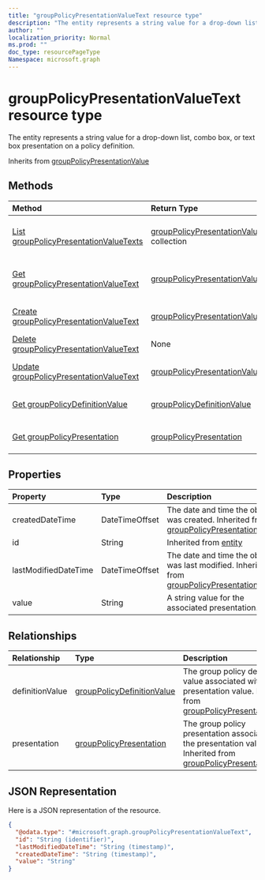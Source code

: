 ```yaml
---
title: "groupPolicyPresentationValueText resource type"
description: "The entity represents a string value for a drop-down list, combo box, or text box presentation on a policy definition."
author: ""
localization_priority: Normal
ms.prod: ""
doc_type: resourcePageType
Namespace: microsoft.graph
---
```



# groupPolicyPresentationValueText resource type

The entity represents a string value for a drop-down list, combo box, or text box presentation on a policy definition.


Inherits from [groupPolicyPresentationValue](../resources/groupPolicyPresentationValue.md)

## Methods
|Method|Return Type|Description|
|:---|:---|:---|
|[List groupPolicyPresentationValueTexts](../api/grouppolicypresentationvaluetext-list.md)|[groupPolicyPresentationValueText](../resources/groupPolicyPresentationValueText.md) collection|List properties and relationships of the [groupPolicyPresentationValueText](../resources/grouppolicypresentationvaluetext.md) objects.|
|[Get groupPolicyPresentationValueText](../api/grouppolicypresentationvaluetext-get.md)|[groupPolicyPresentationValueText](../resources/groupPolicyPresentationValueText.md)|Read properties and relationships of the [groupPolicyPresentationValueText](../resources/grouppolicypresentationvaluetext.md) object.|
|[Create groupPolicyPresentationValueText](../api/grouppolicypresentationvaluetext-create.md)|[groupPolicyPresentationValueText](../resources/groupPolicyPresentationValueText.md)|Create a new [groupPolicyPresentationValueText](../resources/grouppolicypresentationvaluetext.md) object.|
|[Delete groupPolicyPresentationValueText](../api/grouppolicypresentationvaluetext-delete.md)|None|Deletes a [groupPolicyPresentationValueText](../resources/grouppolicypresentationvaluetext.md).|
|[Update groupPolicyPresentationValueText](../api/grouppolicypresentationvaluetext-update.md)|[groupPolicyPresentationValueText](../resources/groupPolicyPresentationValueText.md)|Update the properties of a [groupPolicyPresentationValueText](../resources/grouppolicypresentationvaluetext.md) object.|
|[Get groupPolicyDefinitionValue](../api/grouppolicydefinitionvalue-get.md)|[groupPolicyDefinitionValue](../resources/groupPolicyDefinitionValue.md)|Read properties and relationships of the [groupPolicyDefinitionValue](../resources/grouppolicydefinitionvalue.md) object.|
|[Get groupPolicyPresentation](../api/grouppolicypresentation-get.md)|[groupPolicyPresentation](../resources/groupPolicyPresentation.md)|Read properties and relationships of the [groupPolicyPresentation](../resources/grouppolicypresentation.md) object.|

## Properties
|Property|Type|Description|
|:---|:---|:---|
|createdDateTime|DateTimeOffset|The date and time the object was created. Inherited from [groupPolicyPresentationValue](../resources/groupPolicyPresentationValue.md)|
|id|String| Inherited from [entity](../resources/entity.md)|
|lastModifiedDateTime|DateTimeOffset|The date and time the object was last modified. Inherited from [groupPolicyPresentationValue](../resources/groupPolicyPresentationValue.md)|
|value|String|A string value for the associated presentation.|

## Relationships
|Relationship|Type|Description|
|:---|:---|:---|
|definitionValue|[groupPolicyDefinitionValue](../resources/groupPolicyDefinitionValue.md)|The group policy definition value associated with the presentation value. Inherited from [groupPolicyPresentationValue](../resources/groupPolicyPresentationValue.md)|
|presentation|[groupPolicyPresentation](../resources/groupPolicyPresentation.md)|The group policy presentation associated with the presentation value. Inherited from [groupPolicyPresentationValue](../resources/groupPolicyPresentationValue.md)|

## JSON Representation
Here is a JSON representation of the resource.
<!-- {
  "blockType": "resource",
  "keyProperty": "id",
  "@odata.type": "microsoft.graph.groupPolicyPresentationValueText",
  "baseType": "microsoft.graph.groupPolicyPresentationValue",
  "openType": false
}
-->
``` json
{
  "@odata.type": "#microsoft.graph.groupPolicyPresentationValueText",
  "id": "String (identifier)",
  "lastModifiedDateTime": "String (timestamp)",
  "createdDateTime": "String (timestamp)",
  "value": "String"
}
```

